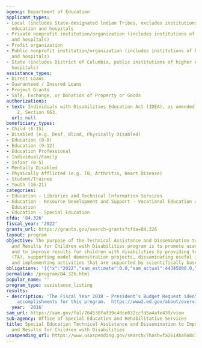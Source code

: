 ```yaml
---
agency: Department of Education
applicant_types:
- Local (includes State-designated lndian Tribes, excludes institutions of higher
  education and hospitals
- Private nonprofit institution/organization (includes institutions of higher education
  and hospitals)
- Profit organization
- Public nonprofit institution/organization (includes institutions of higher education
  and hospitals)
- State (includes District of Columbia, public institutions of higher education and
  hospitals)
assistance_types:
- Direct Loans
- Guaranteed / Insured Loans
- Project Grants
- Sale, Exchange, or Donation of Property or Goods
authorizations:
- text: Individuals with Disabilities Education Act (IDEA), as amended, Part D, Subpart
    2, Section 663.
  url: null
beneficiary_types:
- Child (6-15)
- Disabled (e.g. Deaf, Blind, Physically Disabled)
- Education (0-8)
- Education (9-12)
- Education Professional
- Individual/Family
- Infant (0-5)
- Mentally Disabled
- Physically Afflicted (e.g. TB, Arthritis, Heart Disease)
- Student/Trainee
- Youth (16-21)
categories:
- Education - Libraries and Technical lnformation Services
- Education - Resource Development and Support - Vocational Education and Handicapped
  Education
- Education - Special Education
cfda: '84.326'
fiscal_year: '2022'
grants_url: https://grants.gov/search-grants?cfda=84.326
layout: program
objective: The purpose of the Technical Assistance and Dissemination to Improve Services
  and Results for Children with Disabilities program is to promote academic achievement
  and to improve results for children with disabilities by providing technical assistance
  (TA), supporting model demonstration projects, disseminating useful information,
  and implementing activities that are supported by scientifically based research.
obligations: '[{"x":"2022","sam_estimate":0.0,"sam_actual":44345000.0,"usa_spending_actual":53382865.1},{"x":"2023","sam_estimate":45345000.0,"sam_actual":0.0,"usa_spending_actual":55623201.52},{"x":"2024","sam_estimate":55345000.0,"sam_actual":0.0,"usa_spending_actual":44614599.46}]'
permalink: /program/84.326.html
popular_name: ''
program_type: assistance_listing
results:
- description: 'The Fiscal Year 2018 – President’s Budget Request identifies recent
    accomplishments for this program.  https://www2.ed.gov/about/overview/budget/budget18/justifications/h-specialed.pdf '
  year: '2016'
sam_url: https://sam.gov/fal/764538faf39c4dce832ccfd5a4afe439/view
sub-agency: Office of Special Education and Rehabilitative Services
title: Special Education Technical Assistance and Dissemination to Improve Services
  and Results for Children with Disabilities
usaspending_url: https://www.usaspending.gov/search/?hash=fa2614ba9a8c33d8ac818d677074a0d5
---
```

